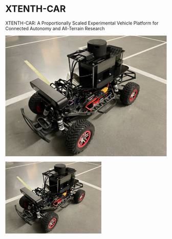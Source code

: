 # XTENTH-CAR
XTENTH-CAR: A Proportionally Scaled Experimental Vehicle Platform for Connected Autonomy and All-Terrain Research

![](https://github.com/Shathushan-Sivashangaran/XTENTH-CAR/blob/main/XTENTH-CAR_assembled.JPG)

<img src="https://github.com/Shathushan-Sivashangaran/XTENTH-CAR/blob/main/XTENTH-CAR_assembled.JPG" width="300">
